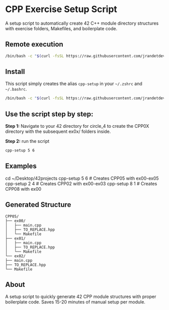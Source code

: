 # CPP Exercise Setup Script

A setup script to automatically create 42 C++ module directory structures with exercise folders, Makefiles, and boilerplate code.

## Remote execution
```sh
/bin/bash -c "$(curl -fsSL https://raw.githubusercontent.com/jrandetdev/setup_42_cpp/main/setup-cpp.sh)" 5 6
```

## Install

This script simply creates the alias `cpp-setup` in your `~/.zshrc` and `~/.bashrc`.
```sh
/bin/bash -c "$(curl -fsSL https://raw.githubusercontent.com/jrandetdev/setup_42_cpp/main/install.sh)"
```

## Use the script step by step:

**Step 1:**
Navigate to your 42 directory for circle_4 to create the CPP0X directory with the subsequent ex0x/ folders inside.

**Step 2:**
run the script
```sh
cpp-setup 5 6
```

## Examples
cd ~/Desktop/42projects
cpp-setup 5 6    # Creates CPP05 with ex00-ex05
cpp-setup 2 4    # Creates CPP02 with ex00-ex03
cpp-setup 8 1    # Creates CPP08 with ex00

## Generated Structure
```
CPP05/
├── ex00/
│   ├── main.cpp
│   ├── TO_REPLACE.hpp
│   └── Makefile
├── ex01/
│   ├── main.cpp
│   ├── TO_REPLACE.hpp
│   └── Makefile
└── ex02/
├── main.cpp
├── TO_REPLACE.hpp
└── Makefile
```

## About

A setup script to quickly generate 42 CPP module structures with proper boilerplate code. Saves 15-20 minutes of manual setup per module.
